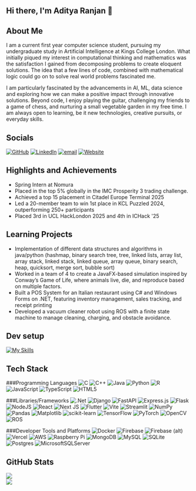 ## Hi there, I'm Aditya Ranjan 👋

<!--
**ADI-0519/ADI-0519** is a ✨ _special_ ✨ repository because its `README.md` (this file) appears on your GitHub profile.

Here are some ideas to get you started:

- 🔭 I’m currently working on ...
- 🌱 I’m currently learning ...
- 👯 I’m looking to collaborate on ...
- 🤔 I’m looking for help with ...
- 💬 Ask me about ...
- 📫 How to reach me: ...
- 😄 Pronouns: ...
- ⚡ Fun fact: ...
-->

## About Me
I am a current first year computer science student, pursuing my undergraduate study in Artificial Intelligence at Kings College London. What initially piqued my interest in computational thinking and mathematics was the satisfaction I gained from decomposing problems to create eloquent solutions. The idea that a few lines of code, combined with mathematical logic could go on to solve real world problems fascinated me. 

I am particularly fascinated by the advancements in AI, ML, data science and exploring how we can make a positive impact through innovative solutions. 
Beyond code, I enjoy playing the guitar, challenging my friends to a game of chess, and nurturing a small vegetable garden in my free time. I am always open to learning, be it new technologies, creative pursuits, or everyday skills.


## Socials
[![GitHub](https://img.shields.io/badge/GitHub-%23121011.svg?logo=github&logoColor=white)](https://github.com/ADI-0519) [![LinkedIn](https://img.shields.io/badge/LinkedIn-%230077B5.svg?logo=linkedin&logoColor=white)](https://linkedin.com/in/aditya-ranjan19) [![email](https://img.shields.io/badge/Email-D14836?logo=gmail&logoColor=white)](mailto:adiranjan2019@gmail.com)  [![Website](https://img.shields.io/badge/My%20Website-131313?logo=googlechrome&logoColor=white)](https://aditya-ranjan.vercel.app) 


## Highlights and Achievements
<ul>
  <li>Spring Intern at Nomura</li>
  <li>Placed in the top 5% globally in the IMC Prosperity 3 trading challenge.</li>
  <li>Achieved a top 15 placement in Citadel Europe Terminal 2025</li>
  <li>Led a 20-member team to win 1st place in KCL Puzzled 2024, outperforming 250+ participants</li>
  <li>Placed 3rd in UCL HackLondon 2025 and 4th in ICHack '25</li>
</ul>


## Learning Projects
<ul>
  <li>Implementation of different data structures and algorithms in java/python (hashmap, binary search tree, tree, linked lists, array list, array stack, linked stack, linked queue, array queue, binary search, heap, quicksort, merge sort, bubble sort) </li>
  <li>Worked in a team of 4 to create a JavaFX-based simulation inspired by Conway’s Game of Life, where animals live, die, and reproduce based on multiple factors.</li>
  <li>Built a POS System for an Italian restaurant using C# and Windows Forms on .NET, featuring inventory management, sales tracking, and receipt printing </li>
  <li>Developed a vacuum cleaner robot using ROS with a finite state machine to manage cleaning, charging, and obstacle avoidance.</li>
</ul>


## Dev setup
[![My Skills](https://skillicons.dev/icons?i=visualstudio,ubuntu,linux)](https://skillicons.dev)


## Tech Stack

###Programming Languages
![C](https://img.shields.io/badge/c-%2300599C.svg?style=for-the-badge&logo=c&logoColor=white)
![C++](https://img.shields.io/badge/c++-%2300599C.svg?style=for-the-badge&logo=c%2B%2B&logoColor=white)
![Java](https://img.shields.io/badge/java-%23ED8B00.svg?style=for-the-badge&logo=openjdk&logoColor=white)
![Python](https://img.shields.io/badge/python-3670A0?style=for-the-badge&logo=python&logoColor=ffdd54)
![R](https://img.shields.io/badge/r-%23276DC3.svg?style=for-the-badge&logo=r&logoColor=white)
![JavaScript](https://img.shields.io/badge/javascript-%23323330.svg?style=for-the-badge&logo=javascript&logoColor=%23F7DF1E)
![TypeScript](https://img.shields.io/badge/typescript-%23007ACC.svg?style=for-the-badge&logo=typescript&logoColor=white)
![HTML5](https://img.shields.io/badge/html5-%23E34F26.svg?style=for-the-badge&logo=html5&logoColor=white)


###Libraries/Frameworks
![.Net](https://img.shields.io/badge/.NET-5C2D91?style=for-the-badge&logo=.net&logoColor=white)
![Django](https://img.shields.io/badge/django-%23092E20.svg?style=for-the-badge&logo=django&logoColor=white)
![FastAPI](https://img.shields.io/badge/FastAPI-005571?style=for-the-badge&logo=fastapi)
![Express.js](https://img.shields.io/badge/express.js-%23404d59.svg?style=for-the-badge&logo=express&logoColor=%2361DAFB)
![Flask](https://img.shields.io/badge/flask-%23000.svg?style=for-the-badge&logo=flask&logoColor=white)
![NodeJS](https://img.shields.io/badge/node.js-6DA55F?style=for-the-badge&logo=node.js&logoColor=white)
![React](https://img.shields.io/badge/react-%2320232a.svg?style=for-the-badge&logo=react&logoColor=%2361DAFB)
![Next JS](https://img.shields.io/badge/Next-black?style=for-the-badge&logo=next.js&logoColor=white)
![Flutter](https://img.shields.io/badge/Flutter-%2302569B.svg?style=for-the-badge&logo=Flutter&logoColor=white)
![Vite](https://img.shields.io/badge/vite-%23646CFF.svg?style=for-the-badge&logo=vite&logoColor=white)
![Streamlit](https://img.shields.io/badge/Streamlit-%23FE4B4B.svg?style=for-the-badge&logo=streamlit&logoColor=white)
![NumPy](https://img.shields.io/badge/numpy-%23013243.svg?style=for-the-badge&logo=numpy&logoColor=white)
![Pandas](https://img.shields.io/badge/pandas-%23150458.svg?style=for-the-badge&logo=pandas&logoColor=white)
![Matplotlib](https://img.shields.io/badge/Matplotlib-%23ffffff.svg?style=for-the-badge&logo=Matplotlib&logoColor=black)
![scikit-learn](https://img.shields.io/badge/scikit--learn-%23F7931E.svg?style=for-the-badge&logo=scikit-learn&logoColor=white)
![TensorFlow](https://img.shields.io/badge/TensorFlow-%23FF6F00.svg?style=for-the-badge&logo=TensorFlow&logoColor=white)
![PyTorch](https://img.shields.io/badge/PyTorch-%23EE4C2C.svg?style=for-the-badge&logo=PyTorch&logoColor=white)
![OpenCV](https://img.shields.io/badge/opencv-%23white.svg?style=for-the-badge&logo=opencv&logoColor=white)
![ROS](https://img.shields.io/badge/ros-%230A0FF9.svg?style=for-the-badge&logo=ros&logoColor=white)


###Developer Tools and Platforms
![Docker](https://img.shields.io/badge/docker-%230db7ed.svg?style=for-the-badge&logo=docker&logoColor=white)
![Firebase](https://img.shields.io/badge/firebase-%23039BE5.svg?style=for-the-badge&logo=firebase)
![Firebase (alt)](https://img.shields.io/badge/firebase-a08021?style=for-the-badge&logo=firebase&logoColor=ffcd34)
![Vercel](https://img.shields.io/badge/vercel-%23000000.svg?style=for-the-badge&logo=vercel&logoColor=white)
![AWS](https://img.shields.io/badge/AWS-%23FF9900.svg?style=for-the-badge&logo=amazon-aws&logoColor=white)
![Raspberry Pi](https://img.shields.io/badge/-Raspberry_Pi-C51A4A?style=for-the-badge&logo=Raspberry-Pi)
![MongoDB](https://img.shields.io/badge/MongoDB-%234ea94b.svg?style=for-the-badge&logo=mongodb&logoColor=white)
![MySQL](https://img.shields.io/badge/mysql-4479A1.svg?style=for-the-badge&logo=mysql&logoColor=white)
![SQLite](https://img.shields.io/badge/sqlite-%2307405e.svg?style=for-the-badge&logo=sqlite&logoColor=white)
![Postgres](https://img.shields.io/badge/postgres-%23316192.svg?style=for-the-badge&logo=postgresql&logoColor=white)
![MicrosoftSQLServer](https://img.shields.io/badge/Microsoft%20SQL%20Server-CC2927?style=for-the-badge&logo=microsoft%20sql%20server&logoColor=white)


## GitHub Stats
![](https://nirzak-streak-stats.vercel.app/?user=ADI-0519&theme=great-gatsby&hide_border=false) <br>
![](https://github-readme-stats.vercel.app/api/top-langs/?username=ADI-0519&theme=great-gatsby&hide_border=false&include_all_commits=false&count_private=false&layout=compact)
